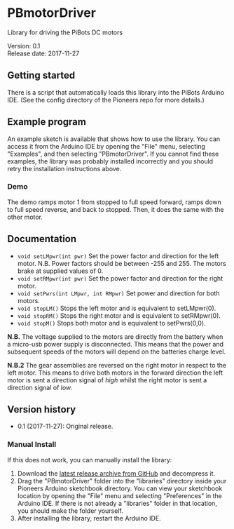 # PBmotorDriver
Library for driving the PiBots DC motors

Version: 0.1 <br>
Release date: 2017-11-27 <br>

## Getting started
There is a script that automatically loads this library into the PiBots Arduino IDE. (See the config directory of the Pioneers repo for more details.) 


## Example program
An example sketch is available that shows how to use the library.  You
can access it from the Arduino IDE by opening the "File" menu,
selecting "Examples", and then selecting "PBmotorDriver".  If
you cannot find these examples, the library was probably installed
incorrectly and you should retry the installation instructions above.

### Demo
The demo ramps motor 1 from stopped to full speed forward, ramps down
to full speed reverse, and back to stopped. Then, it does the same
with the other motor.

## Documentation
- `void setLMpwr(int pwr)` Set the power factor and direction for the left motor.
  N.B. Power factors should be between -255 and 255. The motors brake at supplied values of 0. 
- `void setRMpwr(int pwr)` Set the power factor and direction for the right motor.
- `void setPwrs(int LMpwr, int RMpwr)` Set power and direction for both motors.
- `void stopLM()` Stops the left motor and is equivalent to setLMpwr(0).
- `void stopRM()` Stops the right motor and is equivalent to setRMpwr(0).
- `void stopM()` Stops both motor and is equivalent to setPwrs(0,0).

**N.B.** The voltage supplied to the motors are directly from the battery when a micro-usb power supply is disconnected. This means that the power and subsequent speeds of the motors will depend on the batteries charge level.

**N.B.2** The gear assemblies are reversed on the right motor in respect to the left motor. This means to drive both motors in the forward direction the left motor is sent a direction signal of *high* whilst the right motor is sent a direction signal of *low*.

## Version history
* 0.1 (2017-11-27): Original release.


### Manual Install

If this does not work, you can manually install the library:

1. Download the
   [latest release archive from GitHub](https://github.com/pi-bot/PBmotorDriver/releases)
   and decompress it.
2. Drag the "PBmotorDriver" folder into the "libraries" directory inside your Pioneers 
   Arduino sketchbook directory. You can view your sketchbook location by
   opening the "File" menu and selecting "Preferences" in the Arduino IDE. If
   there is not already a "libraries" folder in that location, you should make
   the folder yourself.
4. After installing the library, restart the Arduino IDE.
